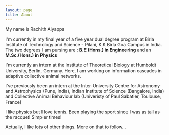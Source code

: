 ```yaml
---
layout: page
title: About
---
```


My name is Rachith Aiyappa

I'm currently in my final year of a five year dual degree program at Birla Institute of Technology and Science - Pilani, K.K Birla Goa Campus in India. The two degrees I am pursing are : **B.E (Hons.) in Engineering** and an **M.Sc.(Hons.) in Physics**

I'm currently an intern at the Institute of Theoretical Biology at Humboldt University, Berlin, Germany. Here, I am working on information cascades in adaptive collective animal networks.

I've previously been an intern at the Inter-University Centre for Astronomy and Astrophysics (Pune, India), Indian Institute of Science (Bangalore, India) and Collective Animal Behaviour lab (Univeristy of Paul Sabatier, Toulouse, France)

I like physics but I love tennis. Been playing the sport since I was as tall as the racquet! Simpler times!

Actually, I like lots of other things. More on that to follow...
